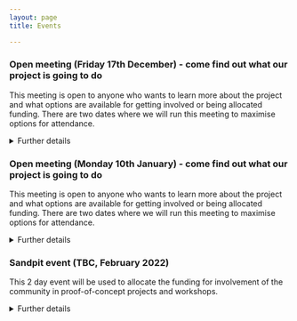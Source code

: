 ```yaml
---
layout: page
title: Events

---
```


### Open meeting (Friday 17th December) - come find out what our project is going to do

This meeting is open to anyone who wants to learn more about the project and what options are available for getting involved or being allocated funding. There are two dates where we will run this meeting to maximise options for attendance. 

<details>
  <summary>Further details</summary>
  
  **Who can come?**

Anyone interested in contributing to the development of a UKRI roadmap for net zero digital research infrastructure

**Purpose of meeting:**
- introduce and describe the project objectives
- facilitate discussion on different project activity areas
- collect community recommendations for the project 
- engage research community in the project

**Meeting structure:** 
- Introduction presentation from the project team 
- Breakout discussion in small groups (with the aim to come up with some recommendations for the project), facilitated by a project team member
- Feedback recommendations to all
- Final Q&A    

**When?** 

Friday 17th December 14:00-16:00 (GMT)

**Where?** 

Virtual event - hosted on Zoom. Joining instructions will be sent to registered participants. 

**How to register:** 

Link coming soon. 
 
</details>

### Open meeting (Monday 10th January) - come find out what our project is going to do

This meeting is open to anyone who wants to learn more about the project and what options are available for getting involved or being allocated funding. There are two dates where we will run this meeting to maximise options for attendance. 

<details>
  <summary>Further details</summary>
  
  **Who can come?**

Anyone interested in contributing to the development of a UKRI roadmap for net zero digital research infrastructure

**Purpose of meeting:**
- introduce and describe the project objectives
- facilitate discussion on different project activity areas
- collect community recommendations for the project 
- engage research community in the project

**Meeting structure:** 
- Introduction presentation from the project team 
- Breakout discussion in small groups (with the aim to come up with some recommendations for the project), facilitated by a project team member
- Feedback recommendations to all
- Final Q&A    

**When?** 

Monday 10th January 2022 10:30-12:30 (GMT)

**Where?** 

Virtual event - hosted on Zoom. Joining instructions will be sent to registered participants. 

**How to register:** 

Link coming soon. 
 
</details>

### Sandpit event (TBC, February 2022)

This 2 day event will be used to allocate the funding for involvement of the community in proof-of-concept projects and workshops. 

<details>
  <summary>Further details</summary>
  
  **Purpose of meeting:**
- discuss the allocation of 210k for workshops elicit expert information to feed into the roadmap 
- discuss the allocation of 500k for for proof-of-concept projects
  
**Who can come?**

There will be an open call for participation. Attendees must submit ideas/outline proposals for the proof-of-concept projects and the workshops. Successful submissions will be invited to the event. 

**Pre-event requirements**
There will be a call for proposals ahead of the event. Details will need to be submitted in the registration form.  
  
**What is a sandpit event?**
  
Details coming soon.

**Meeting structure:** 

To be confirmed. Likely to be virtual event with a mixture of presentations and breakout discussions.    

**When?** 

2x consecutive days. In February 2022. Exact dates to be confirmed.   

**Where?** 

Virtual event - hosted on Zoom. Joining instructions will be sent to registered participants. 

**How to register:** 

Link coming soon. 
 
</details>
